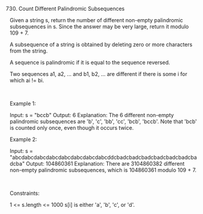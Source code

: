 730. Count Different Palindromic Subsequences

Given a string s, return the number of different non-empty palindromic subsequences in s. Since the answer may be very large, return it modulo 109 + 7.

A subsequence of a string is obtained by deleting zero or more characters from the string.

A sequence is palindromic if it is equal to the sequence reversed.

Two sequences a1, a2, ... and b1, b2, ... are different if there is some i for which ai != bi.

 

Example 1:

Input: s = "bccb"
Output: 6
Explanation: The 6 different non-empty palindromic subsequences are 'b', 'c', 'bb', 'cc', 'bcb', 'bccb'.
Note that 'bcb' is counted only once, even though it occurs twice.


Example 2:

Input: s = "abcdabcdabcdabcdabcdabcdabcdabcddcbadcbadcbadcbadcbadcbadcbadcba"
Output: 104860361
Explanation: There are 3104860382 different non-empty palindromic subsequences, which is 104860361 modulo 109 + 7.


 

Constraints:

1 <= s.length <= 1000
s[i] is either 'a', 'b', 'c', or 'd'.